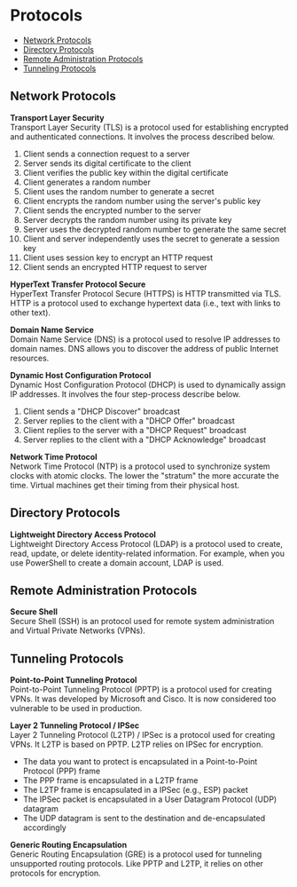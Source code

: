 # Protocols
* [Network Protocols](#network-protocols)
* [Directory Protocols](#directory-protocols)
* [Remote Administration Protocols](#remote-administration-protocols)
* [Tunneling Protocols](#tunneling-protocols)

## Network Protocols
**Transport Layer Security**  
Transport Layer Security (TLS) is a protocol used for establishing encrypted and authenticated connections. It involves the process described below. 
1. Client sends a connection request to a server
2. Server sends its digital certificate to the client
3. Client verifies the public key within the digital certificate
4. Client generates a random number 
5. Client uses the random number to generate a secret
6. Client encrypts the random number using the server's public key
7. Client sends the encrypted number to the server
8. Server decrypts the random number using its private key
9. Server uses the decrypted random number to generate the same secret 
10. Client and server independently uses the secret to generate a session key
11. Client uses session key to encrypt an HTTP request
12. Client sends an encrypted HTTP request to server

**HyperText Transfer Protocol Secure**  
HyperText Transfer Protocol Secure (HTTPS) is HTTP transmitted via TLS. HTTP is a protocol used to exchange hypertext data (i.e., text with links to other text).

**Domain Name Service**  
Domain Name Service (DNS) is a protocol used to resolve IP addresses to domain names. DNS allows you to discover the address of public Internet resources.  

**Dynamic Host Configuration Protocol**  
Dynamic Host Configuration Protocol (DHCP) is used to dynamically assign IP addresses. It involves the four step-process describe below. 
1. Client sends a "DHCP Discover" broadcast
2. Server replies to the client with a "DHCP Offer" broadcast
3. Client replies to the server with a "DHCP Request" broadcast
4. Server replies to the client with a "DHCP Acknowledge" broadcast 

**Network Time Protocol**  
Network Time Protocol (NTP) is a protocol used to synchronize system clocks with atomic clocks. The lower the "stratum" the more accurate the time. Virtual machines get their timing from their physical host. 

## Directory Protocols
**Lightweight Directory Access Protocol**  
Lightweight Directory Access Protocol (LDAP) is a protocol used to create, read, update, or delete identity-related information. For example, when you use PowerShell to create a domain account, LDAP is used. 

## Remote Administration Protocols
**Secure Shell**  
Secure Shell (SSH) is an protocol used for remote system administration and Virtual Private Networks (VPNs).

## Tunneling Protocols
**Point-to-Point Tunneling Protocol**  
Point-to-Point Tunneling Protocol (PPTP) is a protocol used for creating VPNs. It was developed by Microsoft and Cisco. It is now considered too vulnerable to be used in production. 

**Layer 2 Tunneling Protocol / IPSec**  
Layer 2 Tunneling Protocol (L2TP) / IPSec is a protocol used for creating VPNs. It L2TP is based on PPTP. L2TP relies on IPSec for encryption. 
* The data you want to protect is encapsulated in a Point-to-Point Protocol (PPP) frame
* The PPP frame is encapsulated in a L2TP frame
* The L2TP frame is encapsulated in a IPSec (e.g., ESP) packet
* The IPSec packet is encapsulated in a User Datagram Protocol (UDP) datagram
* The UDP datagram is sent to the destination and de-encapsulated accordingly

**Generic Routing Encapsulation**  
Generic Routing Encapsulation (GRE) is a protocol used for tunneling unsupported routing protocols. Like PPTP and L2TP, it relies on other protocols for encryption. 

